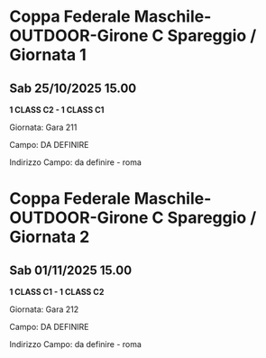 # Coppa Federale Maschile-OUTDOOR-Girone C Spareggio / Giornata 1
## Sab 25/10/2025 15.00

<strong>1 CLASS C2 - 1 CLASS C1</strong>

Giornata: Gara 211

Campo: DA DEFINIRE 

Indirizzo Campo:  da definire  - roma


# Coppa Federale Maschile-OUTDOOR-Girone C Spareggio / Giornata 2
## Sab 01/11/2025 15.00

<strong>1 CLASS C1 - 1 CLASS C2</strong>

Giornata: Gara 212

Campo: DA DEFINIRE 

Indirizzo Campo:  da definire  - roma



